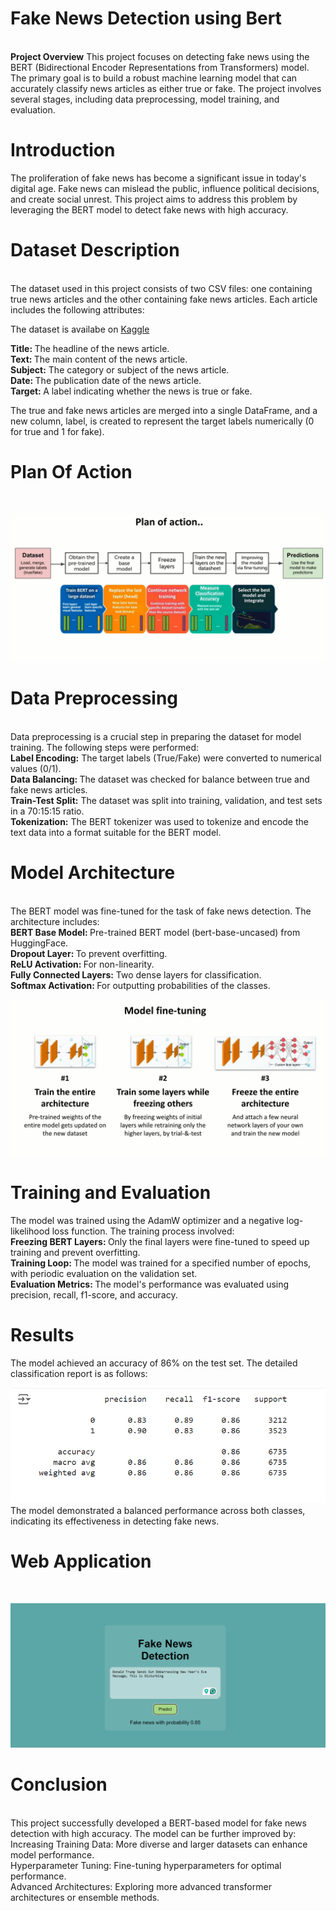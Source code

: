 # Fake News Detection using Bert
<br>
<b>Project Overview</b>
This project focuses on detecting fake news using the BERT (Bidirectional Encoder Representations from Transformers) model. The primary goal is to build a robust machine learning model that can accurately classify news articles as either true or fake. The project involves several stages, including data preprocessing, model training, and evaluation.
<br>

# Introduction
The proliferation of fake news has become a significant issue in today's digital age. Fake news can mislead the public, influence political decisions, and create social unrest. This project aims to address this problem by leveraging the BERT model to detect fake news with high accuracy.
<br>

# Dataset Description
<br>
The dataset used in this project consists of two CSV files: one containing true news articles and the other containing fake news articles. Each article includes the following attributes:
<br>

The dataset is availabe on [Kaggle](https://www.kaggle.com/datasets/clmentbisaillon/fake-and-real-news-dataset)<br>

<b>Title: </b>The headline of the news article.<br>
<b>Text: </b>The main content of the news article.<br>
<b>Subject:</b> The category or subject of the news article.<br>
<b>Date: </b>The publication date of the news article.<br>
<b>Target: </b>A label indicating whether the news is true or fake.<br>

The true and fake news articles are merged into a single DataFrame, and a new column, label, is created to represent the target labels numerically (0 for true and 1 for fake).
<br>

# Plan Of Action
<br>

![alt text](images/plan_of_action.png)
<br>

# Data Preprocessing
<br>
Data preprocessing is a crucial step in preparing the dataset for model training. The following steps were performed:
<br>
<b>Label Encoding:</b> The target labels (True/Fake) were converted to numerical values (0/1).<br>
<b>Data Balancing: </b>The dataset was checked for balance between true and fake news articles.<br>
<b>Train-Test Split:</b> The dataset was split into training, validation, and test sets in a 70:15:15 ratio.<br>
<b>Tokenization:</b> The BERT tokenizer was used to tokenize and encode the text data into a format suitable for the BERT model.<br>

# Model Architecture
<br>
The BERT model was fine-tuned for the task of fake news detection. The architecture includes:
<br>
<b>BERT Base Model: </b>Pre-trained BERT model (bert-base-uncased) from HuggingFace.<br>
<b>Dropout Layer: </b>To prevent overfitting.<br>
<b>ReLU Activation: </b>For non-linearity.<br>
<b>Fully Connected Layers:</b> Two dense layers for classification.<br>
<b>Softmax Activation: </b>For outputting probabilities of the classes.<br>

![alt text](images/Fine_tuning.png)

# Training and Evaluation<br>
The model was trained using the AdamW optimizer and a negative log-likelihood loss function. The training process involved:
<br>
<b>Freezing BERT Layers: </b>Only the final layers were fine-tuned to speed up training and prevent overfitting.<br>
<b>Training Loop: </b>The model was trained for a specified number of epochs, with periodic evaluation on the validation set.<br>
<b>Evaluation Metrics: </b>The model's performance was evaluated using precision, recall, f1-score, and accuracy.<br>

# Results<br>
The model achieved an accuracy of 86% on the test set. The detailed classification report is as follows:<br>

![alt text](images/classification_report.png)
<br>
The model demonstrated a balanced performance across both classes, indicating its effectiveness in detecting fake news.<br>

# Web Application
<br>

![alt text](images/web_app.png)
<br>

# Conclusion
<br>
This project successfully developed a BERT-based model for fake news detection with high accuracy. The model can be further improved by:
<br>
Increasing Training Data: More diverse and larger datasets can enhance model performance.<br>
Hyperparameter Tuning: Fine-tuning hyperparameters for optimal performance.<br>
Advanced Architectures: Exploring more advanced transformer architectures or ensemble methods.<br>